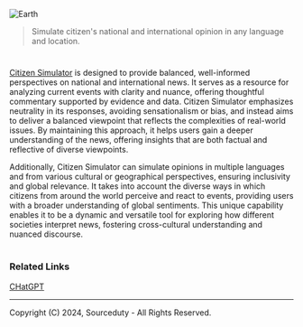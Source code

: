 ![Earth](https://github.com/user-attachments/assets/2097a9da-3353-47e9-b374-2e78d4b578b6)

> Simulate citizen's national and international opinion in any language and location.
#

[Citizen Simulator](https://chatgpt.com/g/g-BhgpoIUJO-citizen-simulator) is designed to provide balanced, well-informed perspectives on national and international news. It serves as a resource for analyzing current events with clarity and nuance, offering thoughtful commentary supported by evidence and data. Citizen Simulator emphasizes neutrality in its responses, avoiding sensationalism or bias, and instead aims to deliver a balanced viewpoint that reflects the complexities of real-world issues. By maintaining this approach, it helps users gain a deeper understanding of the news, offering insights that are both factual and reflective of diverse viewpoints.

Additionally, Citizen Simulator can simulate opinions in multiple languages and from various cultural or geographical perspectives, ensuring inclusivity and global relevance. It takes into account the diverse ways in which citizens from around the world perceive and react to events, providing users with a broader understanding of global sentiments. This unique capability enables it to be a dynamic and versatile tool for exploring how different societies interpret news, fostering cross-cultural understanding and nuanced discourse.

#
### Related Links

[CHatGPT](https://github.com/sourceduty/ChatGPT)

***
Copyright (C) 2024, Sourceduty - All Rights Reserved.
